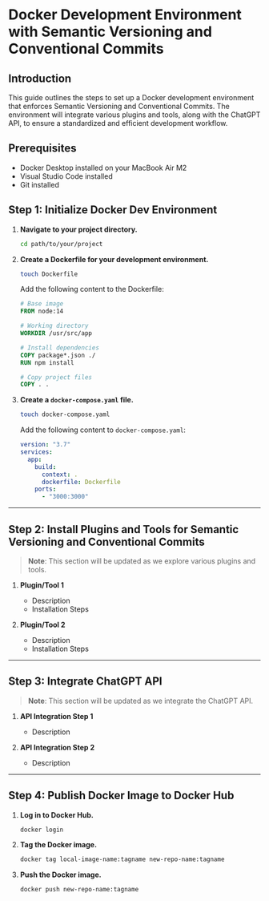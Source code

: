 # Docker Development Environment with Semantic Versioning and Conventional Commits

## Introduction

This guide outlines the steps to set up a Docker development environment that enforces Semantic Versioning and Conventional Commits. The environment will integrate various plugins and tools, along with the ChatGPT API, to ensure a standardized and efficient development workflow.

## Prerequisites

- Docker Desktop installed on your MacBook Air M2
- Visual Studio Code installed
- Git installed

## Step 1: Initialize Docker Dev Environment

1. **Navigate to your project directory.**
    ```bash
    cd path/to/your/project
    ```

2. **Create a Dockerfile for your development environment.**
    ```bash
    touch Dockerfile
    ```
    Add the following content to the Dockerfile:
    ```Dockerfile
    # Base image
    FROM node:14

    # Working directory
    WORKDIR /usr/src/app

    # Install dependencies
    COPY package*.json ./
    RUN npm install

    # Copy project files
    COPY . .
    ```

3. **Create a `docker-compose.yaml` file.**
    ```bash
    touch docker-compose.yaml
    ```
    Add the following content to `docker-compose.yaml`:
    ```yaml
    version: "3.7"
    services:
      app:
        build:
          context: .
          dockerfile: Dockerfile
        ports:
          - "3000:3000"
    ```

---

## Step 2: Install Plugins and Tools for Semantic Versioning and Conventional Commits

> **Note**: This section will be updated as we explore various plugins and tools.

1. **Plugin/Tool 1**
    - Description
    - Installation Steps

2. **Plugin/Tool 2**
    - Description
    - Installation Steps

---

## Step 3: Integrate ChatGPT API

> **Note**: This section will be updated as we integrate the ChatGPT API.

1. **API Integration Step 1**
    - Description

2. **API Integration Step 2**
    - Description

---

## Step 4: Publish Docker Image to Docker Hub

1. **Log in to Docker Hub.**
    ```bash
    docker login
    ```

2. **Tag the Docker image.**
    ```bash
    docker tag local-image-name:tagname new-repo-name:tagname
    ```

3. **Push the Docker image.**
    ```bash
    docker push new-repo-name:tagname
    ```
